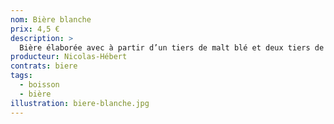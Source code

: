 ```yaml
---
nom: Bière blanche
prix: 4,5 €
description: >
  Bière élaborée avec à partir d’un tiers de malt blé et deux tiers de malt d’orge. Une pointe de gingembre lui confère des notes de fraîcheur alliée aux arômes de miel. Vous pouvez l’accompagner d’une rondelle de citron.
producteur: Nicolas-Hébert
contrats: biere
tags: 
  - boisson
  - bière
illustration: biere-blanche.jpg
---
```


